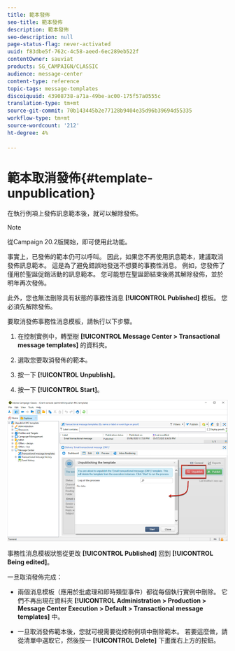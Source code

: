```yaml
---
title: 範本發佈
seo-title: 範本發佈
description: 範本發佈
seo-description: null
page-status-flag: never-activated
uuid: f83dbe5f-762c-4c58-aeed-6ec289eb522f
contentOwner: sauviat
products: SG_CAMPAIGN/CLASSIC
audience: message-center
content-type: reference
topic-tags: message-templates
discoiquuid: 43908738-a71a-49be-ac00-175f57a0555c
translation-type: tm+mt
source-git-commit: 70b143445b2e77128b9404e35d96b39694d55335
workflow-type: tm+mt
source-wordcount: '212'
ht-degree: 4%

---
```



# 範本取消發佈{#template-unpublication}

在執行例項上發佈訊息範本後，就可以解除發佈。

>[!NOTE]
>
>從Campaign 20.2版開始，即可使用此功能。

事實上，已發佈的範本仍可以呼叫。 因此，如果您不再使用訊息範本，建議取消發佈訊息範本。 這是為了避免錯誤地發送不想要的事務性消息。 例如，您發佈了僅用於聖誕促銷活動的訊息範本。 您可能想在聖誕節結束後將其解除發佈，並於明年再次發佈。

此外，您也無法刪除具有狀態的事務性消息 **[!UICONTROL Published]** 模板。 您必須先解除發佈。

要取消發佈事務性消息模板，請執行以下步驟。

1. 在控制實例中，轉至樹 **[!UICONTROL Message Center > Transactional message templates]** 的資料夾。
1. 選取您要取消發佈的範本。
1. 按一下 **[!UICONTROL Unpublish]**。

   <!--1. Fill in the **[!UICONTROL Log of the process]** field.-->

1. 按一下 **[!UICONTROL Start]**。

![](assets/message-center-unpublish.png)

事務性消息模板狀態從更改 **[!UICONTROL Published]** 回到 **[!UICONTROL Being edited]**。

一旦取消發佈完成：

* 兩個消息模板（應用於批處理和即時類型事件）都從每個執行實例中刪除。 它們不再出現在資料夾 **[!UICONTROL Administration > Production > Message Center Execution > Default > Transactional message templates]** 中。

* 一旦取消發佈範本後，您就可視需要從控制例項中刪除範本。 若要這麼做，請從清單中選取它，然後按一 **[!UICONTROL Delete]** 下畫面右上方的按鈕。